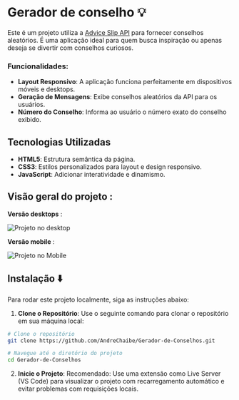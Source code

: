 # Gerador de conselho 💡

Este é um projeto utiliza a [Advice Slip API](https://api.adviceslip.com/) para fornecer conselhos aleatórios. É uma aplicação ideal para quem busca inspiração ou apenas deseja se divertir com conselhos curiosos.

### Funcionalidades:
- **Layout Responsivo**: A aplicação funciona perfeitamente em dispositivos móveis e desktops.
- **Geração de Mensagens**: Exibe conselhos aleatórios da API para os usuários.
- **Número do Conselho**: Informa ao usuário o número exato do conselho exibido.

## Tecnologias Utilizadas

- **HTML5**: Estrutura semântica da página.
- **CSS3**: Estilos personalizados para layout e design responsivo.
- **JavaScript**: Adicionar interatividade e dinamismo.

## Visão geral do projeto :
**Versão desktops** :

![Projeto no desktop](https://github.com/user-attachments/assets/e6f7c0b5-d07e-44dd-a44d-205485af3654)

**Versão mobile** :

![Projeto no Mobile](https://github.com/user-attachments/assets/0282c9e5-6c68-4157-95cd-098b8bf017e0)

## Instalação ⬇️

Para rodar este projeto localmente, siga as instruções abaixo:

1. **Clone o Repositório**:
Use o seguinte comando para clonar o repositório em sua máquina local:
```bash
# Clone o repositório
git clone https://github.com/AndreChaibe/Gerador-de-Conselhos.git

# Navegue até o diretório do projeto
cd Gerador-de-Conselhos
```

2. **Inicie o Projeto**: 
Recomendado: Use uma extensão como Live Server (VS Code) para visualizar o projeto com recarregamento automático e evitar problemas com requisições locais.
